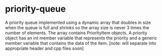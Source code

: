 # priority-queue
A priority queue implemented using a dynamic array that doubles in size when the queue is full and shrinks so the array size is never 3 times the number of elements.  The array contains PriorityItem objects.  A priority object has an int member variable that represents the priority and a generic member variable that contains the data of the item. [note: will separate into appropriate header and cpp files soon]
